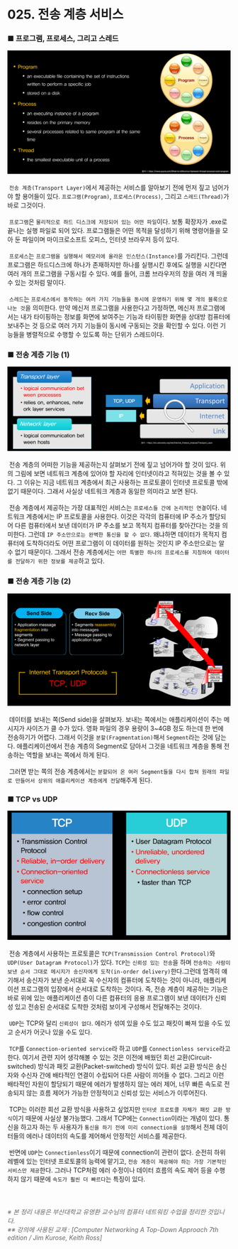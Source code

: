 # 025. 전송 계층 서비스
### ■ 프로그램, 프로세스, 그리고 스레드
![ 프로그램, 프로세스, 그리고 스레드](https://raw.githubusercontent.com/taechacode/ComputerScienceRepository/master/Computer%20Network/images/CN_025_01.PNG)
<br><br>
&nbsp;`전송 계층(Transport Layer)`에서 제공하는 서비스를 알아보기 전에 먼저 짚고 넘어가야 할 용어들이 있다. `프로그램(Program)`, `프로세스(Process)`, 그리고 `스레드(Thread)`가 바로 그것이다.
<br><br>
&nbsp;`프로그램`은 `물리적으로 하드 디스크에 저장되어 있는 어떤 파일`이다. 보통 확장자가 .exe로 끝나는 실행 파일로 되어 있다. 프로그램들은 어떤 목적을 달성하기 위해 명령어들을 모아 둔 파일이며 마이크로소프트 오피스, 인터넷 브라우저 등이 있다.
<br><br>
&nbsp;`프로세스`는 `프로그램을 실행해서 메모리에 올라온 인스턴스(Instance)`를 가리킨다. 그런데 프로그램은 하드디스크에 하나가 존재하지만 하나를 실행시킨 후에도 실행을 시킨다면 여러 개의 프로그램을 구동시킬 수 있다. 예를 들어, 크롬 브라우저의 창을 여러 개 띄울 수 있는 것처럼 말이다.
<br><br>
&nbsp;`스레드`는 `프로세스에서 동작하는 여러 가지 기능들을 동시에 운영하기 위해 몇 개의 블록으로 나눈 것`을 의미한다. 만약 메신저 프로그램을 사용한다고 가정하면, 메신저 프로그램에서는 내가 타이핑하는 정보를 화면에 보여주는 기능과 타이핑한 화면을 상대방 컴퓨터에 보내주는 것 등으로 여러 가지 기능들이 동시에 구동되는 것을 확인할 수 있다. 이런 기능들을 병렬적으로 수행할 수 있도록 하는 단위가 스레드이다.
<br>
### ■ 전송 계층 기능 (1)
![ 전송 계층 기능]( https://raw.githubusercontent.com/taechacode/ComputerScienceRepository/master/Computer%20Network/images/CN_025_02.PNG)
<br><br>
&nbsp;전송 계층의 어떠한 기능을 제공하는지 살펴보기 전에 짚고 넘어가야 할 것이 있다. 위의 그림에 보면 네트워크 계층에 있어야 할 자리에 인터넷이라고 적혀있는 것을 볼 수 있다. 그 이유는 지금 네트워크 계층에서 최근 사용하는 프로토콜이 인터넷 프로토콜 밖에 없기 때문이다. 그래서 사실상 네트워크 계층과 동일한 의미라고 보면 된다.
<br><br>
&nbsp;전송 계층에서 제공하는 가장 대표적인 서비스는 `프로세스들 간에 논리적인 연결`이다. 네트워크 계층에서는 IP 프로토콜을 사용한다. 이것은 각각의 컴퓨터에 IP 주소가 할당되어 다른 컴퓨터에서 보낸 데이터가 IP 주소를 보고 목적지 컴퓨터를 찾아간다는 것을 의미한다. 그런데 `IP 주소만으로는 완벽한 통신을 할 수 없다`. 왜냐하면 데이터가 목적지 컴퓨터에 도착하더라도 어떤 프로그램이 이 데이터를 원하는 것인지 IP 주소만으로는 알 수 없기 때문이다. 그래서 전송 계층에서는 `어떤 특별한 하나의 프로세스를 지칭하여 데이터를 전달하기 위한 정보를 제공`하고 있다. 
<br>
### ■ 전송 계층 기능 (2)
![ Case Study : Netflix]( https://raw.githubusercontent.com/taechacode/ComputerScienceRepository/master/Computer%20Network/images/CN_025_03.PNG)
<br><br>
&nbsp;데이터를 보내는 쪽(Send side)을 살펴보자. 보내는 쪽에서는 애플리케이션이 주는 메시지가 사이즈가 클 수가 있다. 영화 파일의 경우 용량이 3~4GB 정도 하는데 한 번에 전송하기가 어렵다. 그래서 이것을 `분할(Fragmentation)`해서 `Segment`라는 것에 담는다. 애플리케이션에서 전송 계층의 Segment로 담아서 그것을 네트워크 계층을 통해 전송하는 역할을 보내는 쪽에서 하게 된다.
<br><br>
&nbsp;그러면 받는 쪽의 전송 계층에서는 `분할되어 온 여러 Segment들을 다시 합쳐 원래의 파일로 만들어서 상위의 애플리케이션 계층에게 전달`해주게 된다.
<br>
### ■ TCP vs UDP
![ TCP vs UDP]( https://raw.githubusercontent.com/taechacode/ComputerScienceRepository/master/Computer%20Network/images/CN_025_04.PNG)
<br><br>
&nbsp;전송 계층에서 사용하는 프로토콜은 `TCP(Transmission Control Protocol)`와 `UDP(User Datagram Protocol)`가 있다. `TCP`는 `신뢰성 있는 전송`을 하며 `전송하는 사람이 보낸 순서 그대로 메시지가 송신자에게 도착(in-order delivery)`한다.그런데 엄격히 얘기해서 송신자가 보낸 순서대로 꼭 수신자의 컴퓨터에 도착하는 것이 아니라, 애플리케이션 프로그램의 입장에서 순서대로 도착하는 것이다. 즉, 전송 계층이 제공하는 기능은 바로 위에 있는 애플리케이션 층이 다른 컴퓨터의 응용 프로그램이 보낸 데이터가 신뢰성 있고 전송된 순서대로 도착한 것처럼 보이게 구성해서 전달해주는 것이다.
<br><br>
&nbsp;`UDP`는 TCP와 달리 `신뢰성이 없다`. 에러가 섞여 있을 수도 있고 패킷이 빠져 있을 수도 있고 순서가 어긋나 있을 수도 있다.
<br><br>
&nbsp;`TCP`를 `Connection-oriented service`라 하고 `UDP`를 `Connectionless service`라고 한다. 여기서 관련 지어 생각해볼 수 있는 것은 이전에 배웠던 회선 교환(Circuit-switched) 방식과 패킷 교환(Packet-switched) 방식이 있다. 회선 교환 방식은 송신자와 수신자 간에 배타적인 연결이 수립되어 다른 사람이 끼어들 수 없다. 그리고 이런 배타적인 자원이 할당되기 때문에 에러가 발생하지 않는 에러 제어, 너무 빠른 속도로 전송되지 않는 흐름 제어가 가능한 안정적이고 신뢰성 있는 서비스가 이루어진다.
<br><br>
&nbsp;TCP는 이러한 회선 교환 방식을 사용하고 싶었지만 `인터넷 프로토콜 자체가 패킷 교환 방식`이기 때문에 사실상 불가능했다. 그래서 TCP에는 `Connection`이라는 개념이 있다. 통신을 하고자 하는 두 사용자가 `통신을 하기 전에 미리 connection을 설정`해서 전체 데이터들의 에러나 데이터의 속도를 제어해서 안정적인 서비스를 제공한다.
<br><br>
&nbsp;반면에 `UDP`는 `Connectionless`이기 때문에 connection이 관련이 없다. 순전히 하위 레벨에 있는 인터넷 프로토콜의 능력에 맡기고, `전송 계층이 제공해야 하는 가장 기본적인 서비스만 제공`한다. 그러나 TCP처럼 에러 수정이나 데이터 흐름의 속도 제어 등을 수행하지 않기 때문에 `속도가 훨씬 더 빠르다`는 특징이 있다.
<br><br><br>
###### <span style="color:#666666">※ 본 정리 내용은 부산대학교 유영환 교수님의 컴퓨터 네트워킹 수업을 정리한 것입니다.<br>※※ 강의에 사용된 교재 : [Computer Networking A Top-Down Approach 7th edition / Jim Kurose, Keith Ross]</span>
